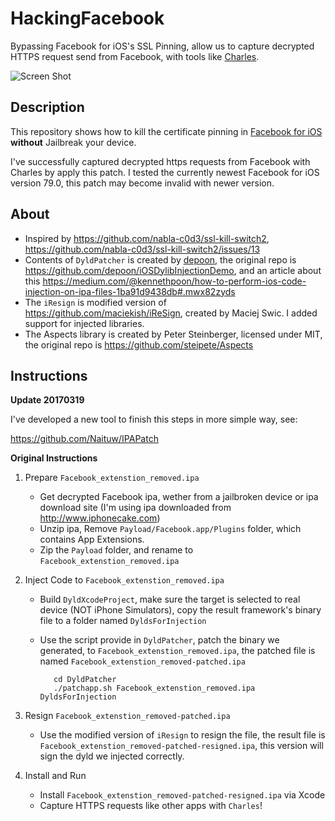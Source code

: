 
# HackingFacebook

Bypassing Facebook for iOS's SSL Pinning, allow us to capture decrypted HTTPS request send from Facebook, with tools like [Charles](https://www.charlesproxy.com/).

![Screen Shot](https://raw.githubusercontent.com/Naituw/HackingFacebook/master/screenshot.png)

## Description

This repository shows how to kill the certificate pinning in [Facebook for iOS](https://itunes.apple.com/cn/app/facebook/id284882215?mt=8) **without** Jailbreak your device.

I've successfully captured decrypted https requests from Facebook with Charles by apply this patch. I tested the currently newest Facebook for iOS version 79.0, this patch may become invalid with newer version.

## About
- Inspired by https://github.com/nabla-c0d3/ssl-kill-switch2, https://github.com/nabla-c0d3/ssl-kill-switch2/issues/13
- Contents of `DyldPatcher` is created by [depoon](https://github.com/depoon), the original repo is https://github.com/depoon/iOSDylibInjectionDemo, and an article about this https://medium.com/@kennethpoon/how-to-perform-ios-code-injection-on-ipa-files-1ba91d9438db#.mwx82zyds
- The `iResign` is modified version of https://github.com/maciekish/iReSign, created by Maciej Swic. I added support for injected libraries.
- The Aspects library is created by Peter Steinberger, licensed under MIT, the original repo is https://github.com/steipete/Aspects

## Instructions

**Update 20170319**

I've developed a new tool to finish this steps in more simple way, see:

https://github.com/Naituw/IPAPatch

**Original Instructions**

1. Prepare `Facebook_extenstion_removed.ipa`
   - Get decrypted Facebook ipa, wether from  a jailbroken device or ipa download site (I'm using ipa downloaded from http://www.iphonecake.com)
   - Unzip ipa, Remove `Payload/Facebook.app/Plugins` folder, which contains App Extensions.
   - Zip the `Payload` folder, and rename to `Facebook_extenstion_removed.ipa`

2. Inject Code to `Facebook_extenstion_removed.ipa`
   - Build `DyldXcodeProject`, make sure the target is selected to real device (NOT iPhone Simulators), copy the result framework's binary file to a folder named `DyldsForInjection`
   - Use the script provide in `DyldPatcher`, patch the binary we generated, to `Facebook_extenstion_removed.ipa`, the patched file is named `Facebook_extenstion_removed-patched.ipa`
     
            cd DyldPatcher
            ./patchapp.sh Facebook_extenstion_removed.ipa DyldsForInjection

3. Resign `Facebook_extenstion_removed-patched.ipa`
   - Use the modified version of `iResign` to resign the file, the result file is `Facebook_extenstion_removed-patched-resigned.ipa`, this version will sign the dyld we injected correctly.

4. Install and Run
   - Install `Facebook_extenstion_removed-patched-resigned.ipa` via Xcode
   - Capture HTTPS requests like other apps with `Charles`!

